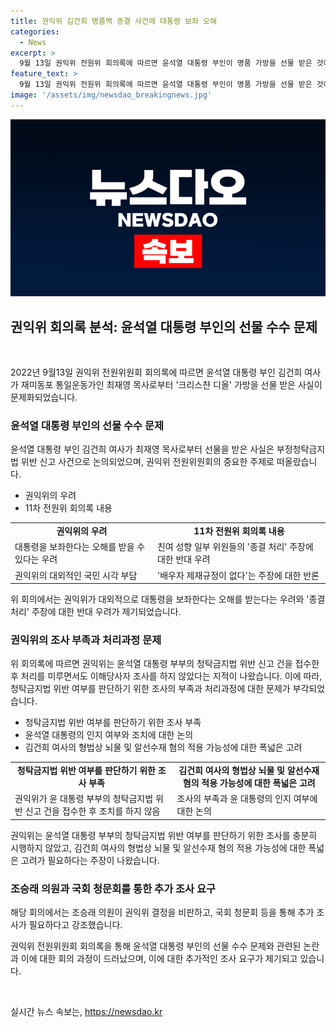 ```yaml
---
title: 권익위 김건희 명품백 종결 사건에 대통령 보좌 오해
categories:
  - News
excerpt: >
  9월 13일 권익위 전원위 회의록에 따르면 윤석열 대통령 부인이 명품 가방을 선물 받은 것에 대한 논란이 있었으며, 권익위가 이를 종결 처리했다는 사실이 논란을 불러일으켰다. 이에 대한 갈등과 우려가 제기되는 가운데, 청탁금지법 위반 여부뿐만 아니라 뇌물 및 알선수재 혐의까지 수사를 넘어가야 한다는 주장도 미묘했다. 이에 더불어민주당 조승래 의원은 권익위 결정을 비판하며 국회 청문회를 요구했다.
feature_text: >
  9월 13일 권익위 전원위 회의록에 따르면 윤석열 대통령 부인이 명품 가방을 선물 받은 것에 대한 논란이 있었으며, 권익위가 이를 종결 처리했다는 사실이 논란을 불러일으켰다. 이에 대한 갈등과 우려가 제기되는 가운데, 청탁금지법 위반 여부뿐만 아니라 뇌물 및 알선수재 혐의까지 수사를 넘어가야 한다는 주장도 미묘했다. 이에 더불어민주당 조승래 의원은 권익위 결정을 비판하며 국회 청문회를 요구했다.
image: '/assets/img/newsdao_breakingnews.jpg'
---
```


<p><img src="/assets/img/newsdao_breakingnews.jpg" alt="ontimetimes 속보" /></p>

<h2 data-ke-size="size26">권익위 회의록 분석: 윤석열 대통령 부인의 선물 수수 문제</h2>

<p data-ke-size="size16">&nbsp;</p>

<p>2022년 9월13일 권익위 전원위원회 회의록에 따르면 윤석열 대통령 부인 김건희 여사가 재미동포 통일운동가인 최재영 목사로부터 '크리스챤 디올' 가방을 선물 받은 사실이 문제화되었습니다.</p>

<h3>윤석열 대통령 부인의 선물 수수 문제</h3>

<p data-ke-size="size16">윤석열 대통령 부인 김건희 여사가 최재영 목사로부터 선물을 받은 사실은 부정청탁금지법 위반 신고 사건으로 논의되었으며, 권익위 전원위원회의 중요한 주제로 떠올랐습니다.</p>

<ul>
  <li>권익위의 우려</li>
  <li>11차 전원위 회의록 내용</li>
</ul>

<table>
  <tbody>
    <tr>
      <td style="text-align: center; height: 17px;"><b>권익위의 우려</b></td>
      <td style="text-align: center; height: 17px;"><b>11차 전원위 회의록 내용</b></td>
    </tr>
    <tr>
      <td>대통령을 보좌한다는 오해를 받을 수 있다는 우려</td>
      <td>친여 성향 일부 위원들의 '종결 처리' 주장에 대한 반대 우려</td>
    </tr>
    <tr>
      <td>권익위의 대외적인 국민 시각 부담</td>
      <td>'배우자 제재규정이 없다'는 주장에 대한 반론</td>
    </tr>
  </tbody>
</table>

<p data-ke-size="size16">위 회의에서는 권익위가 대외적으로 대통령을 보좌한다는 오해를 받는다는 우려와 '종결 처리' 주장에 대한 반대 우려가 제기되었습니다.</p>

<h3>권익위의 조사 부족과 처리과정 문제</h3>

<p data-ke-size="size16">위 회의록에 따르면 권익위는 윤석열 대통령 부부의 청탁금지법 위반 신고 건을 접수한 후 처리를 미루면서도 이해당사자 조사를 하지 않았다는 지적이 나왔습니다. 이에 따라, 청탁금지법 위반 여부를 판단하기 위한 조사의 부족과 처리과정에 대한 문제가 부각되었습니다.</p>

<ul>
  <li>청탁금지법 위반 여부를 판단하기 위한 조사 부족</li>
  <li>윤석열 대통령의 인지 여부와 조치에 대한 논의</li>
  <li>김건희 여사의 형법상 뇌물 및 알선수재 혐의 적용 가능성에 대한 폭넓은 고려</li>
</ul>

<table>
  <tbody>
    <tr>
      <td style="text-align: center; height: 17px;"><b>청탁금지법 위반 여부를 판단하기 위한 조사 부족</b></td>
      <td style="text-align: center; height: 17px;"><b>김건희 여사의 형법상 뇌물 및 알선수재 혐의 적용 가능성에 대한 폭넓은 고려</b></td>
    </tr>
    <tr>
      <td>권익위가 윤 대통령 부부의 청탁금지법 위반 신고 건을 접수한 후 조치를 하지 않음</td>
      <td>조사의 부족과 윤 대통령의 인지 여부에 대한 논의</td>
    </tr>
  </tbody>
</table>

<p data-ke-size="size16">권익위는 윤석열 대통령 부부의 청탁금지법 위반 여부를 판단하기 위한 조사를 충분히 시행하지 않았고, 김건희 여사의 형법상 뇌물 및 알선수재 혐의 적용 가능성에 대한 폭넓은 고려가 필요하다는 주장이 나왔습니다.</p>

<h3>조승래 의원과 국회 청문회를 통한 추가 조사 요구</h3>

<p data-ke-size="size16">해당 회의에서는 조승래 의원이 권익위 결정을 비판하고, 국회 청문회 등을 통해 추가 조사가 필요하다고 강조했습니다.</p>

<p data-ke-size="size16">권익위 전원위원회 회의록을 통해 윤석열 대통령 부인의 선물 수수 문제와 관련된 논란과 이에 대한 회의 과정이 드러났으며, 이에 대한 추가적인 조사 요구가 제기되고 있습니다.</p>

<p data-ke-size="size16">&nbsp;</p>
실시간 뉴스 속보는, <a href="https://newsdao.kr" rel="dofollow">https://newsdao.kr</a>


